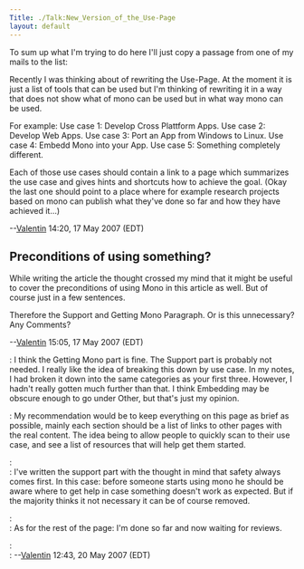```yaml
---
Title: ./Talk:New_Version_of_the_Use-Page
layout: default
---
```


To sum up what I'm trying to do here I'll just copy a passage from one
of my mails to the list:

Recently I was thinking about of rewriting the Use-Page. At the moment
it is just a list of tools that can be used but I'm thinking of
rewriting it in a way that does not show what of mono can be used but in
what way mono can be used.

For example: Use case 1: Develop Cross Plattform Apps. Use case 2:
Develop Web Apps. Use case 3: Port an App from Windows to Linux. Use
case 4: Embedd Mono into your App. Use case 5: Something completely
different.

Each of those use cases should contain a link to a page which summarizes
the use case and gives hints and shortcuts how to achieve the goal.
(Okay the last one should point to a place where for example research
projects based on mono can publish what they've done so far and how they
have achieved it...)

--[Valentin]({{site.url}}/User:ValentinSawadski "wikilink") 14:20, 17 May 2007 (EDT)

Preconditions of using something?
---------------------------------

While writing the article the thought crossed my mind that it might be
useful to cover the preconditions of using Mono in this article as well.
But of course just in a few sentences.

Therefore the Support and Getting Mono Paragraph. Or is this
unnecessary? Any Comments?

--[Valentin]({{site.url}}/User:ValentinSawadski "wikilink") 15:05, 17 May 2007 (EDT)

:   I think the Getting Mono part is fine. The Support part is probably
    not needed. I really like the idea of breaking this down by use
    case. In my notes, I had broken it down into the same categories as
    your first three. However, I hadn't really gotten much further than
    that. I think Embedding may be obscure enough to go under Other, but
    that's just my opinion.

:   My recommendation would be to keep everything on this page as brief
    as possible, mainly each section should be a list of links to other
    pages with the real content. The idea being to allow people to
    quickly scan to their use case, and see a list of resources that
    will help get them started.

:   
    :   I've written the support part with the thought in mind that
        safety always comes first. In this case: before someone starts
        using mono he should be aware where to get help in case
        something doesn't work as expected. But if the majority thinks
        it not necessary it can be of course removed.

:   
    :   As for the rest of the page: I'm done so far and now waiting for
        reviews.

:   
    :   --[Valentin]({{site.url}}/User:ValentinSawadski "wikilink") 12:43, 20 May
        2007 (EDT)
